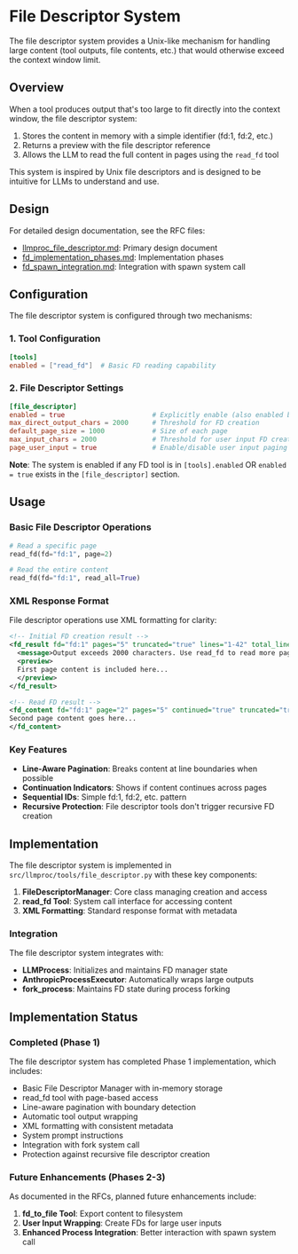 # File Descriptor System

The file descriptor system provides a Unix-like mechanism for handling large content (tool outputs, file contents, etc.) that would otherwise exceed the context window limit.

## Overview

When a tool produces output that's too large to fit directly into the context window, the file descriptor system:

1. Stores the content in memory with a simple identifier (fd:1, fd:2, etc.)
2. Returns a preview with the file descriptor reference
3. Allows the LLM to read the full content in pages using the `read_fd` tool

This system is inspired by Unix file descriptors and is designed to be intuitive for LLMs to understand and use.

## Design

For detailed design documentation, see the RFC files:
- [llmproc_file_descriptor.md](/RFC/llmproc_file_descriptor.md): Primary design document
- [fd_implementation_phases.md](/RFC/fd_implementation_phases.md): Implementation phases
- [fd_spawn_integration.md](/RFC/fd_spawn_integration.md): Integration with spawn system call

## Configuration

The file descriptor system is configured through two mechanisms:

### 1. Tool Configuration

```toml
[tools]
enabled = ["read_fd"]  # Basic FD reading capability
```

### 2. File Descriptor Settings

```toml
[file_descriptor]
enabled = true                      # Explicitly enable (also enabled by read_fd in tools)
max_direct_output_chars = 2000      # Threshold for FD creation
default_page_size = 1000            # Size of each page
max_input_chars = 2000              # Threshold for user input FD creation (future)
page_user_input = true              # Enable/disable user input paging (future)
```

**Note**: The system is enabled if any FD tool is in `[tools].enabled` OR `enabled = true` exists in the `[file_descriptor]` section.

## Usage

### Basic File Descriptor Operations

```python
# Read a specific page
read_fd(fd="fd:1", page=2)

# Read the entire content
read_fd(fd="fd:1", read_all=True)
```

### XML Response Format

File descriptor operations use XML formatting for clarity:

```xml
<!-- Initial FD creation result -->
<fd_result fd="fd:1" pages="5" truncated="true" lines="1-42" total_lines="210">
  <message>Output exceeds 2000 characters. Use read_fd to read more pages.</message>
  <preview>
  First page content is included here...
  </preview>
</fd_result>

<!-- Read FD result -->
<fd_content fd="fd:1" page="2" pages="5" continued="true" truncated="true" lines="43-84" total_lines="210">
Second page content goes here...
</fd_content>
```

### Key Features

- **Line-Aware Pagination**: Breaks content at line boundaries when possible
- **Continuation Indicators**: Shows if content continues across pages 
- **Sequential IDs**: Simple fd:1, fd:2, etc. pattern
- **Recursive Protection**: File descriptor tools don't trigger recursive FD creation

## Implementation

The file descriptor system is implemented in `src/llmproc/tools/file_descriptor.py` with these key components:

1. **FileDescriptorManager**: Core class managing creation and access
2. **read_fd Tool**: System call interface for accessing content
3. **XML Formatting**: Standard response format with metadata

### Integration

The file descriptor system integrates with:

- **LLMProcess**: Initializes and maintains FD manager state
- **AnthropicProcessExecutor**: Automatically wraps large outputs
- **fork_process**: Maintains FD state during process forking

## Implementation Status

### Completed (Phase 1)

The file descriptor system has completed Phase 1 implementation, which includes:

- Basic File Descriptor Manager with in-memory storage
- read_fd tool with page-based access
- Line-aware pagination with boundary detection
- Automatic tool output wrapping
- XML formatting with consistent metadata
- System prompt instructions
- Integration with fork system call
- Protection against recursive file descriptor creation

### Future Enhancements (Phases 2-3)

As documented in the RFCs, planned future enhancements include:

1. **fd_to_file Tool**: Export content to filesystem
2. **User Input Wrapping**: Create FDs for large user inputs 
3. **Enhanced Process Integration**: Better interaction with spawn system call